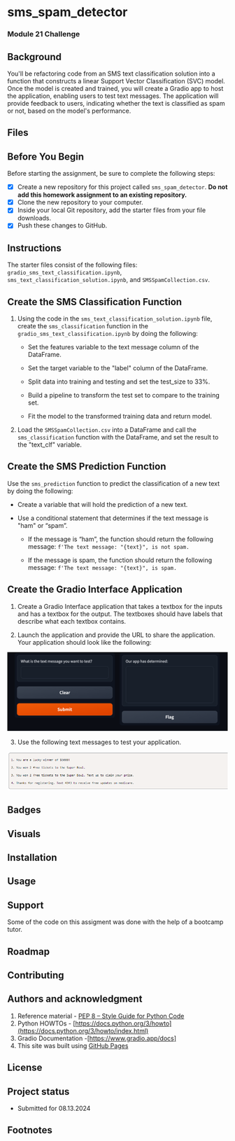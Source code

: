 # sms_spam_detector
### Module 21 Challenge 

## Background
You'll be refactoring code from an SMS text classification solution into a function that constructs a linear Support Vector Classification (SVC) model. Once the model is created and trained, you will create a Gradio app to host the application, enabling users to test text messages. The application will provide feedback to users, indicating whether the text is classified as spam or not, based on the model's performance.

## Files

## Before You Begin
Before starting the assignment, be sure to complete the following steps:
   - [x] Create a new repository for this project called `sms_spam_detector`. **Do not add this homework assignment to an existing repository.**
   - [x] Clone the new repository to your computer.
   - [x] Inside your local Git repository, add the starter files from your file downloads.
   - [x] Push these changes to GitHub.
 
## Instructions

The starter files consist of the following files: `gradio_sms_text_classification.ipynb`, `sms_text_classification_solution.ipynb`, and `SMSSpamCollection.csv`.

## Create the SMS Classification Function

1. Using the code in the `sms_text_classification_solution.ipynb` file, create the `sms_classification` function in the `gradio_sms_text_classification.ipynb` by doing the following:

    - Set the features variable to the text message column of the DataFrame.

    - Set the target variable to the "label" column of the DataFrame.

    - Split data into training and testing and set the test_size to 33%.

    - Build a pipeline to transform the test set to compare to the training set.

    - Fit the model to the transformed training data and return model.

2. Load the `SMSSpamCollection.csv` into a DataFrame and call the `sms_classification` function with the DataFrame, and set the result to the "text_clf" variable.

## Create the SMS Prediction Function

Use the `sms_prediction` function to predict the classification of a new text by doing the following:

- Create a variable that will hold the prediction of a new text.

- Use a conditional statement that determines if the text message is "ham" or “spam”.

    - If the message is “ham”, the function should return the following message: `f'The text message: "{text}", is not spam.`

    - If the message is spam, the function should return the following message: `f'The text message: "{text}", is spam.`

## Create the Gradio Interface Application

1. Create a Gradio Interface application that takes a textbox for the inputs and has a textbox for the output. The textboxes should have labels that describe what each textbox contains.

2. Launch the application and provide the URL to share the application. Your application should look like the following:

![image](images/sms-text-prediction-gradio-app.png)    

3. Use the following text messages to test your application.

![alt text](images/sms_image.png "Test Text Messages")  


## Badges

## Visuals

## Installation

## Usage

## Support
Some of the code on this assigment was done with the help of a bootcamp tutor.

## Roadmap

## Contributing

## Authors and acknowledgment
1. Reference material - [PEP 8 – Style Guide for Python Code](https://peps.python.org/pep-0008/)
2. Python HOWTOs - [https://docs.python.org/3/howto](https://docs.python.org/3/howto/index.html)
3. Gradio Documentation -[https://www.gradio.app/docs]
4. This site was built using [GitHub Pages](https://pages.github.com/)

## License


## Project status
- Submitted for 08.13.2024

## Footnotes